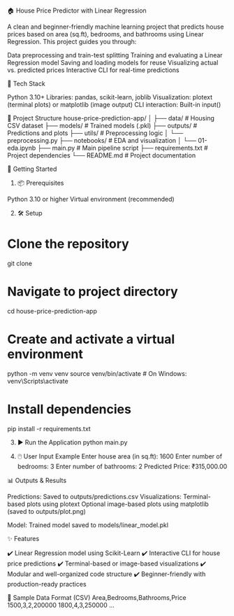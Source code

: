 🏠 House Price Predictor with Linear Regression

A clean and beginner-friendly machine learning project that predicts house prices based on area (sq.ft), bedrooms, and bathrooms using Linear Regression.
This project guides you through:

Data preprocessing and train-test splitting
Training and evaluating a Linear Regression model
Saving and loading models for reuse
Visualizing actual vs. predicted prices
Interactive CLI for real-time predictions


🧠 Tech Stack

Python 3.10+
Libraries: pandas, scikit-learn, joblib
Visualization: plotext (terminal plots) or matplotlib (image output)
CLI interaction: Built-in input()


📁 Project Structure
house-price-prediction-app/
│
├── data/                 # Housing CSV dataset
├── models/               # Trained models (.pkl)
├── outputs/              # Predictions and plots
├── utils/                # Preprocessing logic
│   └── preprocessing.py
├── notebooks/            # EDA and visualization
│   └── 01-eda.ipynb
├── main.py               # Main pipeline script
├── requirements.txt      # Project dependencies
└── README.md             # Project documentation


🚀 Getting Started
1. 📦 Prerequisites

Python 3.10 or higher
Virtual environment (recommended)

2. 🛠️ Setup
# Clone the repository
git clone <repository-url>

# Navigate to project directory
cd house-price-prediction-app

# Create and activate a virtual environment
python -m venv venv
source venv/bin/activate  # On Windows: venv\Scripts\activate

# Install dependencies
pip install -r requirements.txt

3. ▶️ Run the Application
python main.py

4. 🖱️ User Input Example
Enter house area (in sq.ft): 1600
Enter number of bedrooms: 3
Enter number of bathrooms: 2
Predicted Price: ₹315,000.00


📊 Outputs & Results

Predictions: Saved to outputs/predictions.csv
Visualizations:
Terminal-based plots using plotext
Optional image-based plots using matplotlib (saved to outputs/plot.png)


Model: Trained model saved to models/linear_model.pkl


✨ Features

✔️ Linear Regression model using Scikit-Learn
✔️ Interactive CLI for house price predictions
✔️ Terminal-based or image-based visualizations
✔️ Modular and well-organized code structure
✔️ Beginner-friendly with production-ready practices


📌 Sample Data Format (CSV)
Area,Bedrooms,Bathrooms,Price
1500,3,2,200000
1800,4,3,250000
...


